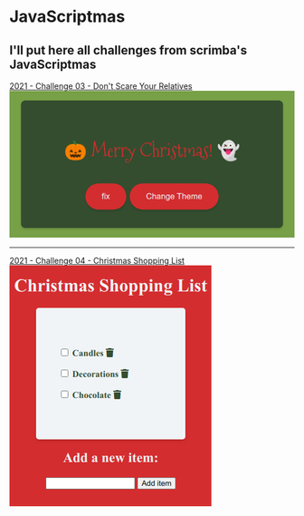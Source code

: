 # JavaScriptmas

## I'll put here all challenges from scrimba's JavaScriptmas

<a href="https://jcesarprog.github.io/JavaScriptmas/2021/03-dont-scare-your-relatives/index.html" target="_blank" rel="noopener">
2021 - Challenge 03 - Don't Scare Your Relatives
<img src="/2021/03-dont-scare-your-relatives/screenshot.png" alt="challenge 03 - Don't Scare Your Relatives">
</a>
<hr/>
<a href="https://jcesarprog.github.io/JavaScriptmas/2021/04-shopping-checklist/index.html" target="_blank" rel="noopener">
2021 - Challenge 04 - Christmas Shopping List
</a>
<a href="https://jcesarprog.github.io/JavaScriptmas/2021/04-shopping-checklist/index.html" target="_blank" rel="noopener">
<br>
<img src="/2021/04-shopping-checklist/screenshot.png" alt="challenge 03 - Don't Scare Your Relatives">
</a>
